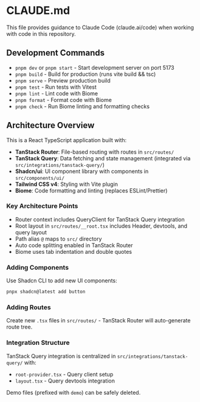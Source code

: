 # CLAUDE.md

This file provides guidance to Claude Code (claude.ai/code) when working with code in this repository.

## Development Commands

- `pnpm dev` or `pnpm start` - Start development server on port 5173
- `pnpm build` - Build for production (runs vite build && tsc)
- `pnpm serve` - Preview production build
- `pnpm test` - Run tests with Vitest
- `pnpm lint` - Lint code with Biome
- `pnpm format` - Format code with Biome  
- `pnpm check` - Run Biome linting and formatting checks

## Architecture Overview

This is a React TypeScript application built with:

- **TanStack Router**: File-based routing with routes in `src/routes/`
- **TanStack Query**: Data fetching and state management (integrated via `src/integrations/tanstack-query/`)
- **Shadcn/ui**: UI component library with components in `src/components/ui/`
- **Tailwind CSS v4**: Styling with Vite plugin
- **Biome**: Code formatting and linting (replaces ESLint/Prettier)

### Key Architecture Points

- Router context includes QueryClient for TanStack Query integration
- Root layout in `src/routes/__root.tsx` includes Header, devtools, and query layout
- Path alias `@` maps to `src/` directory
- Auto code splitting enabled in TanStack Router
- Biome uses tab indentation and double quotes

### Adding Components

Use Shadcn CLI to add new UI components:
```bash
pnpx shadcn@latest add button
```

### Adding Routes

Create new `.tsx` files in `src/routes/` - TanStack Router will auto-generate route tree.

### Integration Structure

TanStack Query integration is centralized in `src/integrations/tanstack-query/` with:
- `root-provider.tsx` - Query client setup
- `layout.tsx` - Query devtools integration

Demo files (prefixed with `demo`) can be safely deleted.
